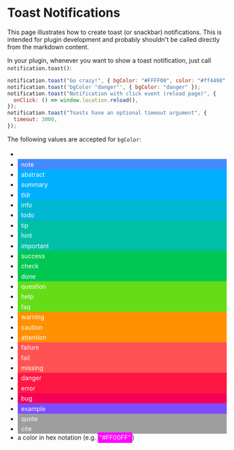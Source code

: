 # Toast Notifications

This page illustrates how to create toast (or snackbar) notifications. This is intended for plugin development and probably shouldn't be called directly from the markdown content.

In your plugin, whenever you want to show a toast notification, just call `notification.toast()`:

```javascript
notification.toast("Go crazy!", { bgColor: "#FFFF00", color: "#ff4498" });
notification.toast('bgColor "danger"', { bgColor: "danger" });
notification.toast("Notification with click event (reload page)", {
  onClick: () => window.location.reload(),
});
notification.toast("Toasts have an optional timeout argument", {
  timeout: 3000,
});
```

The following values are accepted for `bgColor`:

- <span style="display: block; padding: 0.2rem 0.5rem; color: white; background-color: var(--md-primary-fg-color)">primary (your theme's primary color)</span>
- <span style="display: block; padding: 0.2rem 0.5rem; color: white; background-color: #448aff">note</span>
- <span style="display: block; padding: 0.2rem 0.5rem; color: white; background-color: #00b0ff">abstract</span>
- <span style="display: block; padding: 0.2rem 0.5rem; color: white; background-color: #00b0ff">summary</span>
- <span style="display: block; padding: 0.2rem 0.5rem; color: white; background-color: #00b0ff">tldr</span>
- <span style="display: block; padding: 0.2rem 0.5rem; color: white; background-color: #00b8d4">info</span>
- <span style="display: block; padding: 0.2rem 0.5rem; color: white; background-color: #00b8d4">todo</span>
- <span style="display: block; padding: 0.2rem 0.5rem; color: white; background-color: #00bfa5">tip</span>
- <span style="display: block; padding: 0.2rem 0.5rem; color: white; background-color: #00bfa5">hint</span>
- <span style="display: block; padding: 0.2rem 0.5rem; color: white; background-color: #00bfa5">important</span>
- <span style="display: block; padding: 0.2rem 0.5rem; color: white; background-color: #00c853">success</span>
- <span style="display: block; padding: 0.2rem 0.5rem; color: white; background-color: #00c853">check</span>
- <span style="display: block; padding: 0.2rem 0.5rem; color: white; background-color: #00c853">done</span>
- <span style="display: block; padding: 0.2rem 0.5rem; color: white; background-color: #64dd17">question</span>
- <span style="display: block; padding: 0.2rem 0.5rem; color: white; background-color: #64dd17">help</span>
- <span style="display: block; padding: 0.2rem 0.5rem; color: white; background-color: #64dd17">faq</span>
- <span style="display: block; padding: 0.2rem 0.5rem; color: white; background-color: #ff9100">warning</span>
- <span style="display: block; padding: 0.2rem 0.5rem; color: white; background-color: #ff9100">caution</span>
- <span style="display: block; padding: 0.2rem 0.5rem; color: white; background-color: #ff9100">attention</span>
- <span style="display: block; padding: 0.2rem 0.5rem; color: white; background-color: #ff5252">failure</span>
- <span style="display: block; padding: 0.2rem 0.5rem; color: white; background-color: #ff5252">fail</span>
- <span style="display: block; padding: 0.2rem 0.5rem; color: white; background-color: #ff5252">missing</span>
- <span style="display: block; padding: 0.2rem 0.5rem; color: white; background-color: #ff1744">danger</span>
- <span style="display: block; padding: 0.2rem 0.5rem; color: white; background-color: #ff1744">error</span>
- <span style="display: block; padding: 0.2rem 0.5rem; color: white; background-color: #f50057">bug</span>
- <span style="display: block; padding: 0.2rem 0.5rem; color: white; background-color: #7c4dff">example</span>
- <span style="display: block; padding: 0.2rem 0.5rem; color: white; background-color: #9e9e9e">quote</span>
- <span style="display: block; padding: 0.2rem 0.5rem; color: white; background-color: #9e9e9e">cite</span>
- a color in hex notation (e.g. <span style="padding: 0.2rem; color: white; background-color: #FF00FF">"#FF00FF"</span>)

<script type="module">
import notification from "../../js/notification.js";

notification.toast("Go crazy!", { bgColor: "#FFFF00", color: "#ff4498" });
notification.toast('bgColor "danger"', { bgColor: "danger" });
notification.toast("Notification with click event (reload page)", {
  onClick: () => window.location.reload(),
});
notification.toast("Toasts have an optional timeout argument", {
  timeout: 3000,
});

</script>
